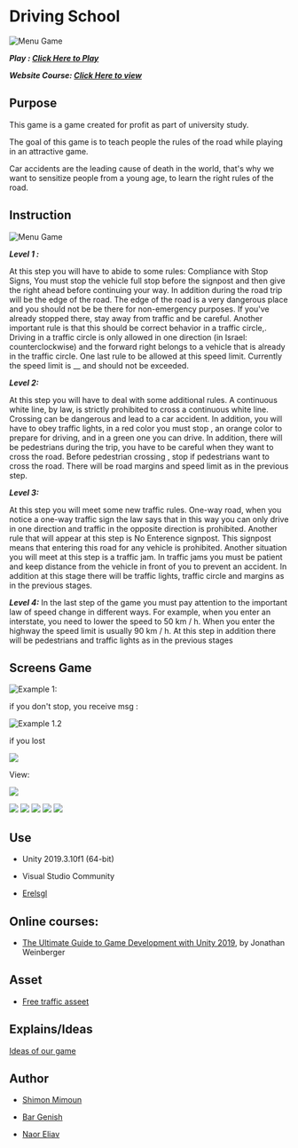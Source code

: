 

#  Driving School

![Menu Game](https://github.com/ShimonMimounGame/Driving-Theory_Game/blob/master/Documentation/menu.png)



***Play : 
[Click Here to Play ](https://bargenish.itch.io/driving-master)***


***Website Course: 
[Click Here to view](https://sites.google.com/view/gamedev-5780/index)***



##  Purpose

This game is a game created for profit as part of university study.

The goal of this game is to teach people the rules of the road while playing in an attractive game.

Car accidents are the leading cause of death in the world, that's why we want to sensitize people from a young age, to learn the right rules of the road.

  
## Instruction

![Menu Game](https://github.com/ShimonMimounGame/Driving-Theory_Game/blob/master/Documentation/instruction.png)

***Level 1 :*** 

At this  step you will have to abide to some rules: Compliance with Stop Signs, You must stop the vehicle full stop before the signpost and then give the right ahead before continuing your way. In addition during the road trip will be the edge of the road. The edge of the road is a very dangerous place and you should not be be there for non-emergency purposes. If you've already stopped there, stay away from traffic and be careful. Another important rule is that this should be correct behavior in a traffic circle,. Driving in a traffic circle is only allowed in one direction (in Israel: counterclockwise) and the forward right belongs to a vehicle that is already in the traffic circle. One last rule to be allowed at this speed limit. Currently the speed limit is __ and should not be exceeded.

***Level 2:***

 At this step you will have to deal with some additional rules. A continuous white line, by law, is strictly prohibited to cross a continuous white line. Crossing can be dangerous and lead to a car accident. In addition, you will have to obey traffic lights, in a red color you must stop , an orange color to prepare for driving, and in a green one you can drive. In addition, there will be pedestrians  during the trip, you have to be careful when they want to cross the road. Before pedestrian crossing
, stop if pedestrians want to cross the road.
There will  be road margins and speed limit as in the previous step.

***Level 3:***

At this step you will meet some new traffic rules. One-way road, when you notice a one-way traffic sign the law says that in this way you can only drive in one direction and traffic in the opposite direction is prohibited. Another rule that will appear at this step is No Enterence  signpost. This signpost means that entering this road for any vehicle is prohibited. Another situation you will meet at this step is a traffic jam. In traffic jams you must be patient and keep  distance from the vehicle in front of you to prevent an accident. In addition at this stage there will be traffic lights, traffic circle and margins as in the previous stages.

***Level 4:***
In the last step of the game you must pay attention to the important law of speed change in different ways. For example, when you enter an interstate, you need to lower the speed to 50 km / h. When you enter the highway the speed limit is usually 90 km / h. At this step in addition there will be pedestrians and traffic lights as in the previous stages


##  Screens Game

![Example 1:](https://github.com/ShimonMimounGame/Driving-Theory_Game/blob/master/Documentation/2.png)

if you don't stop, you receive msg :

![Example 1.2](https://github.com/ShimonMimounGame/Driving-Theory_Game/blob/master/Documentation/3.png) 
  
  if you lost 

![](https://github.com/ShimonMimounGame/Driving-Theory_Game/blob/master/Documentation/lost.png)


View:

![](https://github.com/ShimonMimounGame/Driving-Theory_Game/blob/master/Documentation/example1.gif)

![](https://github.com/ShimonMimounGame/Driving-Theory_Game/blob/master/Documentation/example2.gif)
![](https://github.com/ShimonMimounGame/Driving-Theory_Game/blob/master/Documentation/example3.gif)
![](https://github.com/ShimonMimounGame/Driving-Theory_Game/blob/master/Documentation/example4.gif)
![](https://github.com/ShimonMimounGame/Driving-Theory_Game/blob/master/Documentation/example5.gif)
![](https://github.com/ShimonMimounGame/Driving-Theory_Game/blob/master/Documentation/example6.gif)




##  Use

  

- Unity 2019.3.10f1 (64-bit)

- Visual Studio Community

- [Erelsgl](https://github.com/erelsgl-at-ariel/gamedev-5780)

  
  

##  Online courses:

* [The Ultimate Guide to Game Development with Unity 2019](https://www.udemy.com/the-ultimate-guide-to-game-development-with-unity/), by Jonathan Weinberger

  

##  Asset

  

* [Free traffic asseet](https://assetstore.unity.com/packages/3d/props/free-traffic-essentials-asset-pack-125092)

  
## Explains/Ideas 

[Ideas of our game ](https://github.com/ShimonMimoun/Driving-Theory_Game/blob/master/Documentation/%D7%9E%D7%98%D7%9C%D7%94%205%20%D7%9E%D7%AA%D7%92%D7%9C%D7%92%D7%9C%D7%AA.pdf)


##  Author

  

* [Shimon Mimoun](https://github.com/ShimonMimoun)

* [Bar Genish](https://github.com/bargenish44 )

* [Naor Eliav](https://github.com/naor94)
